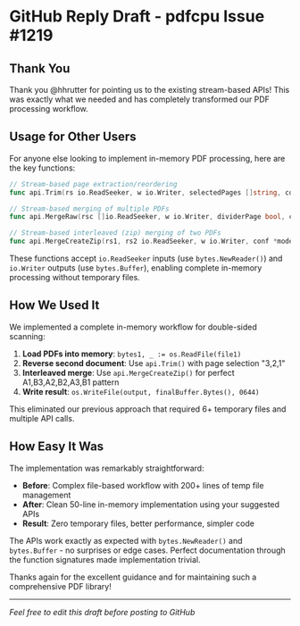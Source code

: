 # GitHub Reply Draft - pdfcpu Issue #1219

## Thank You

Thank you @hhrutter for pointing us to the existing stream-based APIs! This was exactly what we needed and has completely transformed our PDF processing workflow.

## Usage for Other Users

For anyone else looking to implement in-memory PDF processing, here are the key functions:

```go
// Stream-based page extraction/reordering
func api.Trim(rs io.ReadSeeker, w io.Writer, selectedPages []string, conf *model.Configuration) error

// Stream-based merging of multiple PDFs
func api.MergeRaw(rsc []io.ReadSeeker, w io.Writer, dividerPage bool, conf *model.Configuration) error

// Stream-based interleaved (zip) merging of two PDFs
func api.MergeCreateZip(rs1, rs2 io.ReadSeeker, w io.Writer, conf *model.Configuration) error
```

These functions accept `io.ReadSeeker` inputs (use `bytes.NewReader()`) and `io.Writer` outputs (use `bytes.Buffer`), enabling complete in-memory processing without temporary files.

## How We Used It

We implemented a complete in-memory workflow for double-sided scanning:

1. **Load PDFs into memory**: `bytes1, _ := os.ReadFile(file1)`
2. **Reverse second document**: Use `api.Trim()` with page selection "3,2,1" 
3. **Interleaved merge**: Use `api.MergeCreateZip()` for perfect A1,B3,A2,B2,A3,B1 pattern
4. **Write result**: `os.WriteFile(output, finalBuffer.Bytes(), 0644)`

This eliminated our previous approach that required 6+ temporary files and multiple API calls.

## How Easy It Was

The implementation was remarkably straightforward:
- **Before**: Complex file-based workflow with 200+ lines of temp file management
- **After**: Clean 50-line in-memory implementation using your suggested APIs
- **Result**: Zero temporary files, better performance, simpler code

The APIs work exactly as expected with `bytes.NewReader()` and `bytes.Buffer` - no surprises or edge cases. Perfect documentation through the function signatures made implementation trivial.

Thanks again for the excellent guidance and for maintaining such a comprehensive PDF library!

---

*Feel free to edit this draft before posting to GitHub*
